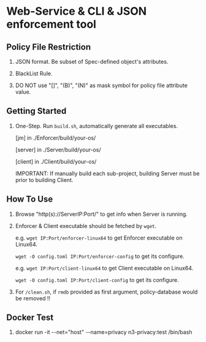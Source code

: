 # Web-Service & CLI & JSON enforcement tool

## Policy File Restriction

1. JSON format. Be subset of Spec-defined object's attributes.

2. BlackList Rule.

3. DO NOT use "[]", "(B)", "(N)" as mask symbol for policy file attribute value.

## Getting Started

1. One-Step. Run `build.sh`, automatically generate all executables.

   [jm] in ./Enforcer/build/your-os/
   
   [server] in ./Server/build/your-os/
   
   [client] in ./Client/build/your-os/

   IMPORTANT: If manually build each sub-project, building Server must be prior to building Client.

## How To Use

1. Browse "http(s)://ServerIP:Port/" to get info when Server is running. 

2. Enforcer & Client executable should be fetched by `wget`.
   
   e.g. `wget IP:Port/enforcer-linux64` to get Enforcer executable on Linux64.

   `wget -O config.toml IP:Port/enforcer-config` to get its configure.

   e.g. `wget IP:Port/client-linux64` to get Client executable on Linux64.

   `wget -O config.toml IP:Port/client-config` to get its configure.

3. For `/clean.sh`, if `rmdb` provided as first argument, policy-database would be removed !!

## Docker Test

1. docker run -it --net="host" --name=privacy n3-privacy:test /bin/bash
